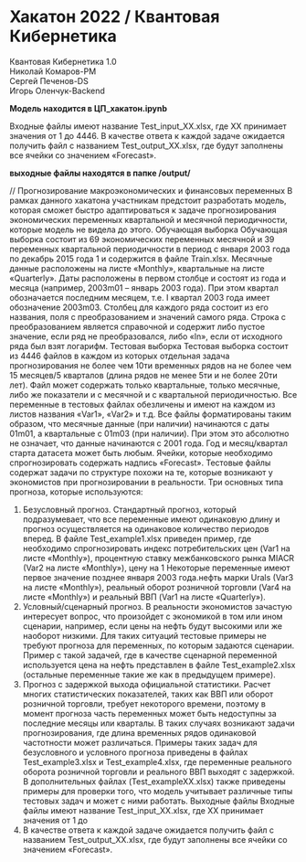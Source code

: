 # Хакатон 2022 / Квантовая Кибернетика<br>
Квантовая Кибернетика 1.0<br>
Николай Комаров-PM<br>
Сергей Печенов-DS<br>
Игорь Оленчук-Backend<br>

<strong>Модель находится в ЦП_хакатон.ipynb</strong>

Входные файлы имеют название Test_input_XX.xlsx, где XX принимает значения от 1 до
4446. В качестве ответа к каждой задаче ожидается получить файл с названием Test_output_XX.xlsx,
где будут заполнены все ячейки со значением «Forecast».

<strong>выходные файлы находятся в папке /output/</strong>


//
Прогнозирование макроэкономических и финансовых
переменных
В рамках данного хакатона участникам предстоит разработать модель, которая сможет
быстро адаптироваться к задаче прогнозирования экономических переменных квартальной и
месячной периодичности, которые модель не видела до этого.
Обучающая выборка
Обучающая выборка состоит из 69 экономических переменных месячной и 39 переменных
квартальной периодичности в период с января 2003 года по декабрь 2015 года 1 и содержится в файле
Train.xlsx. Месячные данные расположены на листе «Monthly», квартальные на листе «Quarterly».
Даты расположены в первом столбце и состоят из года и месяца (например, 2003m01 – январь 2003
года). При этом квартал обозначается последним месяцем, т.е. I квартал 2003 года имеет
обозначение 2003m03. Столбец для каждого ряда состоит из его названия, поля с преобразованием
и значений самого ряда. Строка с преобразованием является справочной и содержит либо пустое
значение, если ряд не преобразовался, либо «ln», если от исходного ряда был взят логарифм.
Тестовая выборка
Тестовая выборка состоит из 4446 файлов в каждом из которых отдельная задача
прогнозирования не более чем 10ти временных рядов на не более чем 15 месяцев/5 кварталов (длина
рядов не менее 5ти и не более 20ти лет). Файл может содержать только квартальные, только
месячные, либо же показатели и с месячной и с квартальной периодичностью. Все переменные в
тестовых файлах обезличены и имеют на каждом из листов названия «Var1», «Var2» и т.д. Все
файлы форматированы таким образом, что месячные данные (при наличии) начинаются с даты
01m01, а квартальные с 01m03 (при наличии). При этом это абсолютно не означает, что данные
начинаются с 2001 года. Год и месяц/квартал старта датасета может быть любым. Ячейки, которые
необходимо спрогнозировать содержать надпись «Forecast».
Тестовые файлы содержат задачи по структуре похожи на те, которые возникают у
экономистов при прогнозировании в реальности. Три основных типа прогноза, которые
используются:
1. Безусловный прогноз. Стандартный прогноз, который подразумевает, что все
переменные имеют одинаковую длину и прогноз осуществляется на одинаковое
количество периодов вперед. В файле Test_example1.xlsx приведен пример, где
необходимо спрогнозировать индекс потребительских цен (Var1 на листе «Monthly»),
процентную ставку межбанковского рынка MIACR (Var2 на листе «Monthly»), цену на
1
Некоторые переменные имеют первое значение позднее января 2003 года.нефть марки Urals (Var3 на листе «Monthly»), реальный оборот розничной торговли
(Var4 на листе «Monthly») и реальный ВВП (Var1 на листе «Quarterly»).
2. Условный/сценарный прогноз. В реальности экономистов зачастую интересует вопрос,
что произойдет с экономикой в том или ином сценарии, например, если цены на нефть
будут высокими или же наоборот низкими. Для таких ситуаций тестовые примеры не
требуют прогноза для переменных, по которым задаются сценарии. Пример с такой
задачей, где в качестве сценарной переменной используется цена на нефть представлен
в файле Test_example2.xlsx (остальные переменные такие же как в предыдущем
примере).
3. Прогноз с задержкой выхода официальной статистики. Расчет многих статистических
показателей, таких как ВВП или оборот розничной торговли, требует некоторого
времени, поэтому в момент прогноза часть переменных может быть недоступны за
последние месяцы или кварталы. В таких случаях возникают задачи прогнозирования,
где длина временных рядов одинаковой частотности может различаться. Примеры таких
задач для безусловного и условного прогноза приведены в файлах Test_example3.xlsx и
Test_example4.xlsx, где переменные реального оборота розничной торговли и реального
ВВП выходят с задержкой.
В дополнительных файлах (Test_exampleXX.xlsx) также приведены примеры для проверки того, что
модель учитывает различные типы тестовых задач и может с ними работать.
Выходные файлы
Входные файлы имеют название Test_input_XX.xlsx, где XX принимает значения от 1 до
4446. В качестве ответа к каждой задаче ожидается получить файл с названием Test_output_XX.xlsx,
где будут заполнены все ячейки со значением «Forecast».
